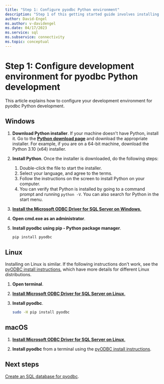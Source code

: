 ```yaml
---
title: "Step 1: Configure pyodbc Python environment"
description: "Step 1 of this getting started guide involves installing Python, the Microsoft ODBC Driver for SQL Server, and pyODBC into your development environment."
author: David-Engel
ms.author: v-davidengel
ms.date: 04/17/2023
ms.service: sql
ms.subservice: connectivity
ms.topic: conceptual
---
```

# Step 1: Configure development environment for pyodbc Python development

This article explains how to configure your development environment for pyodbc Python development.

## Windows

1. **Download Python installer**. If your machine doesn't have Python, install it. Go to the [**Python download page**](https://www.python.org/downloads/windows/) and download the appropriate installer. For example, if you are on a 64-bit machine, download the Python 3.10 (x64) installer.  
  
2. **Install Python**. Once the installer is downloaded, do the following steps:

   1. Double-click the file to start the installer.
   1. Select your language, and agree to the terms.
   1. Follow the instructions on the screen to install Python on your computer.
   1. You can verify that Python is installed by going to a command prompt and running `python -V`. You can also search for Python in the start menu.

3. [**Install the Microsoft ODBC Driver for SQL Server on Windows**.](../../odbc/windows/system-requirements-installation-and-driver-files.md#installing-microsoft-odbc-driver-for-sql-server)
  
4. **Open cmd.exe as an administrator**.

5. **Install pyodbc using pip - Python package manager**.

   ```cmd
   pip install pyodbc  
   ```

## Linux

Installing on Linux is similar. If the following instructions don't work, see the [pyODBC install instructions](https://github.com/mkleehammer/pyodbc/wiki/Install#installing-on-linux), which have more details for different Linux distributions.

1. **Open terminal**.

2. [**Install Microsoft ODBC Driver for SQL Server on Linux**.](../../odbc/linux-mac/installing-the-microsoft-odbc-driver-for-sql-server.md)

3. **Install pyodbc**.  

   ```bash  
   sudo -H pip install pyodbc
   ```

## macOS

1. [**Install Microsoft ODBC Driver for SQL Server on Linux**.](../../odbc/linux-mac/installing-the-microsoft-odbc-driver-for-sql-server.md)

2. **Install pyodbc** from a terminal using the [pyODBC install instructions](https://github.com/mkleehammer/pyodbc/wiki/Install#installing-on-macosx).

## Next steps

[Create an SQL database for pyodbc](step-2-create-a-sql-database-for-pyodbc-python-development.md).
